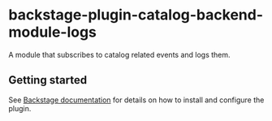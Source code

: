 # backstage-plugin-catalog-backend-module-logs

A module that subscribes to catalog related events and logs them.

## Getting started

See [Backstage documentation](https://backstage.io/docs/features/software-catalog/configuration#subscribing-to-catalog-errors) for details on how to install
and configure the plugin.
